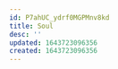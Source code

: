 ```yaml
---
id: P7ahUC_ydrf0MGPMnv8kd
title: Soul
desc: ''
updated: 1643723096356
created: 1643723096356
---
```


